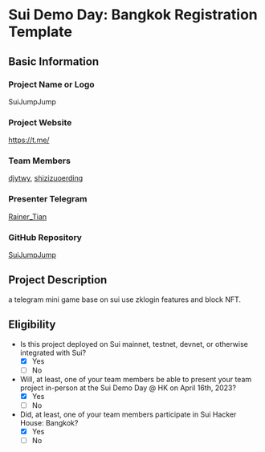 # Sui Demo Day: Bangkok Registration Template

## Basic Information

### Project Name or Logo

SuiJumpJump

### Project Website

https://t.me/

### Team Members

[djytwy](https://github.com/djytwy), [shizizuoerding](https://github.com/shizizuoerding)

### Presenter Telegram

[Rainer_Tian](https://t.me/Rainer_Tian)

### GitHub Repository

[SuiJumpJump](https://github.com/djytwy/SuiJumpJump)

## Project Description 

a telegram mini game base on sui use zklogin features and block NFT.

## Eligibility

- Is this project deployed on Sui mainnet, testnet, devnet, or otherwise integrated with Sui?
    - [x] Yes
    - [ ] No
- Will, at least, one of your team members be able to present your team project in-person at the Sui Demo Day @ HK on April 16th, 2023?
    - [x] Yes
    - [ ] No
- Did, at least, one of your team members participate in Sui Hacker House: Bangkok? 
    - [x] Yes
    - [ ] No
